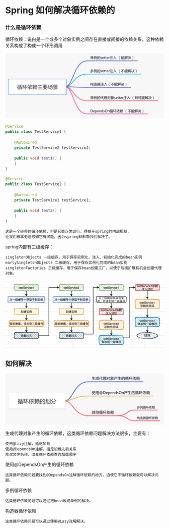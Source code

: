 
# Spring 如何解决循环依赖的

### 什么是循环依赖

循环依赖：说白是一个或多个对象实例之间存在直接或间接的依赖关系，这种依赖关系构成了构成一个环形调用

![图片](img/S1.png)



```java
@Service
public class TestService1 {
 
    @Autowired
    private TestService2 testService2;
    
    public void test1() {
    }
}
```

```java
@Service
public class TestService2 {
 
    @Autowired
    private TestService1 testService1;
 
    public void test2() {
    }
}

```

    
    这是一个经典的循环依赖，但是它能正常运行，得益于spring的内部机制，
    让我们根本无法感知它有问题，因为spring默默帮我们解决了。


spring内部有三级缓存：

    singletonObjects 一级缓存，用于保存实例化、注入、初始化完成的bean实例
    earlySingletonObjects 二级缓存，用于保存实例化完成的bean实例
    singletonFactories 三级缓存，用于保存bean创建工厂，以便于后面扩展有机会创建代理对象。

![图片](img/S2.png)


## 如何解决


![图片](img/S3.png)

生成代理对象产生的循环依赖，这类循环依赖问题解决方法很多，主要有：

    使用@Lazy注解，延迟加载
    使用@DependsOn注解，指定加载先后关系
    修改文件名称，改变循环依赖类的加载顺序

使用@DependsOn产生的循环依赖

    这类循环依赖问题要找到@DependsOn注解循环依赖的地方，迫使它不循环依赖就可以解决问题。

多例循环依赖

    这类循环依赖问题可以通过把bean改成单例的解决。

构造器循环依赖

    这类循环依赖问题可以通过使用@Lazy注解解决。
